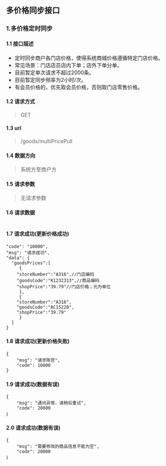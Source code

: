 ## 多价格同步接口
### 1.多价格定时同步
#### 1.1 接口描述
* 定时同步商户各门店价格，使得系统商城价格遵循特定门店价格。
* 常见场景：门店店员店内下单；店外下单分单。
* 目前暂定单次请求不超过2000条。
* 目前暂定同步频率为2小时/次。
* 有会员价格的，优先取会员价格，否则取门店零售价格。
#### 1.2 请求方式
> GET
#### 1.3 url
> /goods/multiPricePull
#### 1.4 数据方向
> 系统方至商户方
#### 1.5 请求参数
> 无请求参数
#### 1.6 请求数据
 ``` 

```
#### 1.7 请求成功(更新价格成功)
```
"code": "10000",
"msg": "请求成功",
"data": {
  "goodsPrices":[
     {
	"storeNumber":"A316",//门店编码
	"goodsCode":"K1232313",//商品编码
	"shopPrice":"39.79"//门店价格；元为单位
     },
     {
	"storeNumber":"A316",
	"goodsCode":"AC15220",
	"shopPrice":"39.79"
     }
  ]
}
```
#### 1.8 请求成功(更新价格失败)
```
{
    "msg": "请求陈宫",
    "code": 10000
}
```
#### 1.9 请求成功(数据有误)
```
{
    "msg": "通讯异常，请稍后重试",
    "code": 20000
｝
```
#### 2.0 请求成功(数据有误)
```
{
    "msg": "需要修改的商品信息不能为空",
    "code": 20000
｝
```
